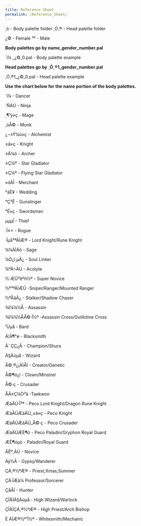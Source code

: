 ```yaml
---
title: Reference Sheet
permalink: /Reference_Sheet/
---
```


¸ö - Body palette folder ¸Ó¸® - Head palette folder

¿© - Female ³² - Male

**Body palettes go by name_gender_number.pal**

´í¼ _¿©_0.pal - Body palette example

**Head palettes go by ¸Ó¸®1_gender_number.pal**

¸Ó¸®1_¿©_0.pal - Head palette example

**Use the chart below for the name portion of the body palettes.**

´í¼ - Dancer

´ÑÀÚ - Ninja

¸¶¹ý»ç - Mage

¸ùÅ© - Monk

¿¬±Ý¼ú»ç - Alchemist

±â»ç - Knight

±Ã¼ö - Archer

±Ç¼º\`- Star Gladiator

±Ç¼º - Flying Star Gladiator

»óÀÎ - Merchant

°áÈ¥ - Wedding

°Ç³Ê - Gunslinger

°Ë»ç - Swordsman

µµµÏ - Thief

·Î±× - Rogue

·Îµå³ªÀÌÆ® - Lord Knight/Rune Knight

¼¼ÀÌÁö - Sage

¼Ò¿ï¸µÄ¿ - Soul Linker

¼ºÁ÷ÀÚ - Acolyte

½´ÆÛ³ëºñ½º - Super Novice

½º³ªÀÌÆÛ -Sniper/Ranger/Mounted Ranger

½ºÅäÄ¿ - Stalker/Shadow Chaser

¾î¼¼½Å - Assassin

¾î¼¼½ÅÅ©·Î½º -Assassin Cross/Guillotine Cross

¹Ùµå - Bard

Á¦Ã¶°ø - Blacksmith

Ã¨ÇÇ¿Â - Champion/Shura

À§Àúµå - Wizard

Å©¸®¿¡ÀÌÅÍ - Creator/Genetic

Å©¶ó¿î - Clown/Minstrel

Å©·ç - Crusader

ÅÂ±Ç¼Ò³â -Taekwon

ÆäÄÚ·Î³ª - Peco Lord Knight/Dragon Rune Knight

ÆäÄÚÆäÄÚ_±â»ç - Peco Knight

ÆäÄÚÆäÄÚ_Å©·ç - Peco Crusader

ÆäÄÚÆÈ¶ó - Peco Paladin/Gryphon Royal Guard

ÆÈ¶óµò - Paladin/Royal Guard

ÃÊº¸ÀÚ - Novice

Áý½Ã - Gypsy/Wanderer

ÇÁ¸®½ºÆ® - Priest;Xmas;Summer

ÇÁ·ÎÆä¼ Professor/Sorcerer

ÇåÅÍ - Hunter

ÇÏÀÌÀ§Àúµå - High Wizard/Warlock

ÇÏÀÌÇÁ¸®½ºÆ® - High Priest/Arch Bishop

È ÀÌÆ®½º¹Ì½º - Whitesmith/Mechanic